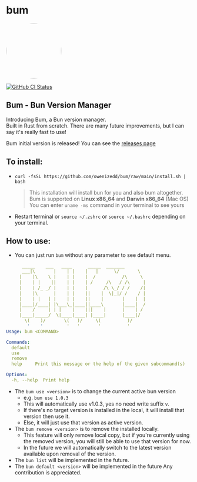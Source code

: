 # bum

<img src="https://github.com/owenizedd/bum/assets/26961166/b231b1ff-dcde-4cc1-a0de-fa0f4964e54e" height="auto" width="150" style="border-radius:50%">
<br/>     

<a href="https://github.com/owenizedd/bum/actions/workflows/rust.yml"><img alt="GitHub CI Status" src="https://img.shields.io/github/actions/workflow/status/owenizedd/bum/rust.yml?label=CI&logo=GitHub"></a> <br/>
## Bum - Bun Version Manager   

Introducing Bum, a Bun version manager.  
Built in Rust from scratch.
There are many future improvements, but I can say it's really fast to use!

Bum initial version is released! You can see the [releases page](https://github.com/owenizedd/bum/releases)

## To install:
- `curl -fsSL https://github.com/owenizedd/bum/raw/main/install.sh | bash`
  > This installation will install bun for you and also bum altogether.  
  > Bum is supported on **Linux x86_64** and **Darwin x86_64** (Mac OS)  
  > You can enter `uname -ms` command in your terminal to see yours
- Restart terminal or `source ~/.zshrc` or `source ~/.bashrc` depending on your terminal.


## How to use:
- You can just run `bum` without any parameter to see default menu.

```yaml
      _____    ___   ____      _____  _______        
      ___|\       |    | |    |   |      \/       \  
     |    |\    \ |    | |    |  /          /\     \ 
     |    | |    ||    | |    | /     /\   / /\     |
     |    | /_ _/ |    | |    |      /\ \_/ / /    /|
     |    |\      |    | |    ||    |  \|_|/ /    / |
     |    | |   | |    | |    ||    |       |    |  |
     |____|/____| |\___\_|____||____\       |____|  /
     |    /     | | |    |    |||    |      |    | / 
     |____|_____/  \|____|____| |____|      |____|/  
       \(    )/       \(   )/     \(          )/     
        '    '         '   '       '          '       
Usage: bum <COMMAND>

Commands:
  default  
  use      
  remove   
  help     Print this message or the help of the given subcommand(s)

Options:
  -h, --help  Print help
```

- The `bum use <version>` is to change the current active bun version
   - e.g. `bum use 1.0.3`
   - This will automatically use v1.0.3, yes no need write suffix `v`.
   - If there's no target version is installed in the local, it will install that version then use it.
   - Else, it will just use that version as active version.
- The `bum remove <version>` is to remove the installed locally.
   - This feature will only remove local copy, but if you're currently using the removed version, you will still be able to use that version for now.
   - In the future we will automatically switch to the latest version available upon removal of the version.
- The `bun list` will be implemented in the future.
- The `bun default <version>` will be implemented in the future
Any contribution is appreciated.
